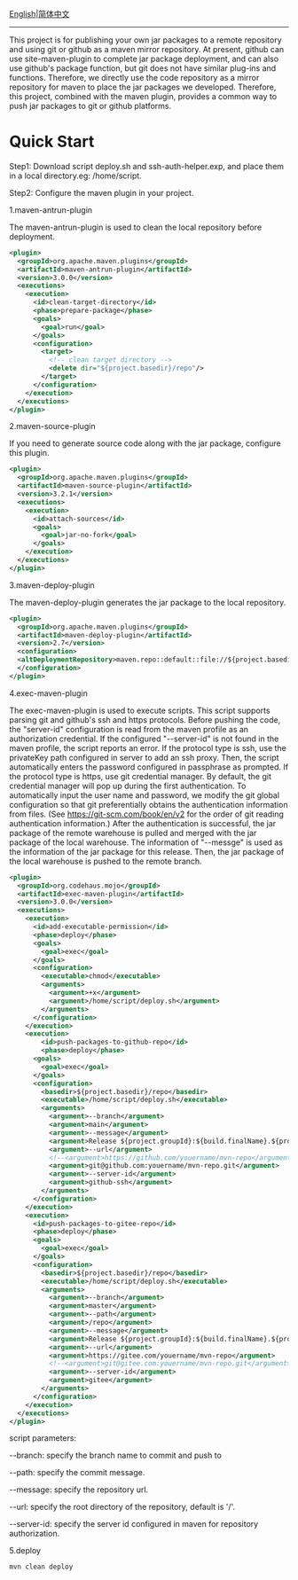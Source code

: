 [English](https://github.com/plato-wei/maven-repository-deployment-tool/blob/main/README.md)|[简体中文](https://github.com/plato-wei/maven-repository-deployment-tool/blob/main/README-zh.md)

------

This project is for publishing your own jar packages to a remote repository and using git or github as a maven mirror repository. At present, github can use site-maven-plugin to complete jar package deployment, and can also use github's package function, but git does not have similar plug-ins and functions. Therefore, we directly use the code repository as a mirror repository for maven to place the jar packages we developed. Therefore, this project, combined with the maven plugin, provides a common way to push jar packages to git or github platforms.

# Quick Start

Step1: Download script deploy.sh and ssh-auth-helper.exp, and place them in a local directory.eg: /home/script.

Step2: Configure the maven plugin in your project.

1.maven-antrun-plugin

The maven-antrun-plugin is used to clean the local repository before deployment.

```xml
<plugin>
  <groupId>org.apache.maven.plugins</groupId>
  <artifactId>maven-antrun-plugin</artifactId>
  <version>3.0.0</version>
  <executions>
    <execution>
      <id>clean-target-directory</id>
      <phase>prepare-package</phase>
      <goals>
        <goal>run</goal>
      </goals>
      <configuration>
        <target>
          <!-- clean target directory -->
          <delete dir="${project.basedir}/repo"/>
        </target>
      </configuration>
    </execution>
  </executions>
</plugin>
```

2.maven-source-plugin

If you need to generate source code along with the jar package, configure this plugin.

```xml
<plugin>
  <groupId>org.apache.maven.plugins</groupId>
  <artifactId>maven-source-plugin</artifactId>
  <version>3.2.1</version>
  <executions>
    <execution>
      <id>attach-sources</id>
      <goals>
        <goal>jar-no-fork</goal>
      </goals>
    </execution>
  </executions>
</plugin>
```

3.maven-deploy-plugin

The maven-deploy-plugin generates the jar package to the local repository.

```xml
<plugin>
  <groupId>org.apache.maven.plugins</groupId>
  <artifactId>maven-deploy-plugin</artifactId>
  <version>2.7</version>
  <configuration>
  <altDeploymentRepository>maven.repo::default::file://${project.basedir}/repo</altDeploymentRepository>
  </configuration>
</plugin>
```

4.exec-maven-plugin

  The exec-maven-plugin is used to execute scripts. This script supports parsing git and github's ssh and https protocols. Before pushing the code, the "server-id" configuration is read from the maven profile as an authorization credential. If the configured "--server-id" is not found in the maven profile, the script reports an error. If the protocol type is ssh, use the privateKey path configured in server to add an ssh proxy. Then, the script automatically enters the password configured in passphrase as prompted. If the protocol type is https, use git credential manager. By default, the git credential manager will pop up during the first authentication. To automatically input the user name and password, we modify the git global configuration so that git preferentially obtains the authentication information from files. (See https://git-scm.com/book/en/v2 for the order of git reading authentication information.) After the authentication is successful, the jar package of the remote warehouse is pulled and merged with the jar package of the local warehouse. The information of "--messge" is used as the information of the jar package for this release. Then, the jar package of the local warehouse is pushed to the remote branch.

```xml
<plugin>
  <groupId>org.codehaus.mojo</groupId>
  <artifactId>exec-maven-plugin</artifactId>
  <version>3.0.0</version>
  <executions>
    <execution>
      <id>add-executable-permission</id>
      <phase>deploy</phase>
      <goals>
        <goal>exec</goal>
      </goals>
      <configuration>
        <executable>chmod</executable>
        <arguments>
          <argument>+x</argument>
          <argument>/home/script/deploy.sh</argument>
        </arguments>
      </configuration>
    </execution>
    <execution>
    	<id>push-packages-to-github-repo</id>
     	<phase>deploy</phase>
      <goals>
        <goal>exec</goal>
      </goals>
      <configuration>
        <basedir>${project.basedir}/repo</basedir>
        <executable>/home/script/deploy.sh</executable>
        <arguments>
          <argument>--branch</argument>
          <argument>main</argument>
          <argument>--message</argument>
          <argument>Release ${project.groupId}:${build.finalName}.${project.packaging}</argument>
          <argument>--url</argument>
          <!--<argument>https://github.com/youername/mvn-repo</argument>-->
          <argument>git@github.com:youername/mvn-repo.git</argument>
          <argument>--server-id</argument>
          <argument>github-ssh</argument>
        </arguments>
      </configuration>
    </execution>
    <execution>
      <id>push-packages-to-gitee-repo</id>
      <phase>deploy</phase>
      <goals>
        <goal>exec</goal>
      </goals>
      <configuration>
        <basedir>${project.basedir}/repo</basedir>
        <executable>/home/script/deploy.sh</executable>
        <arguments>
          <argument>--branch</argument>
          <argument>master</argument>
          <argument>--path</argument>
          <argument>/repo</argument>
          <argument>--message</argument>
          <argument>Release ${project.groupId}:${build.finalName}.${project.packaging}</argument>
          <argument>--url</argument>
          <argument>https://gitee.com/youername/mvn-repo</argument>
          <!--<argument>git@gitee.com:youername/mvn-repo.git</argument>-->
          <argument>--server-id</argument>
          <argument>gitee</argument>
        </arguments>
      </configuration>
    </execution>
  </executions>
</plugin>
```

script parameters:

--branch: specify the branch name to commit and push to

--path: specify the commit message.

--message: specify the repository url.

--url: specify the root directory of the repository, default is '/'.

--server-id: specify the server id configured in maven for repository authorization.

5.deploy

```shell
mvn clean deploy
```

